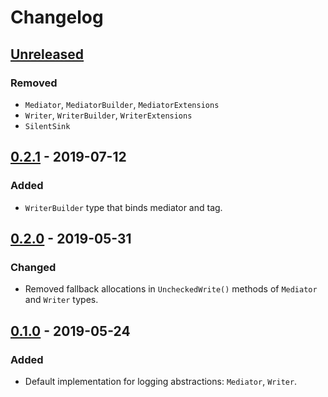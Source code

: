 # Changelog

## [Unreleased]
### Removed
- `Mediator`, `MediatorBuilder`, `MediatorExtensions`
- `Writer`, `WriterBuilder`, `WriterExtensions`
- `SilentSink`


## [0.2.1] - 2019-07-12
### Added
- `WriterBuilder` type that binds mediator and tag.

## [0.2.0] - 2019-05-31
### Changed
- Removed fallback allocations in `UncheckedWrite()` methods of `Mediator` and `Writer` types.

## [0.1.0] - 2019-05-24
### Added
- Default implementation for logging abstractions: `Mediator`, `Writer`.

[Unreleased]: https://github.com/qbit86/phlogopite/compare/main-0.2.1...feature/redesign
[0.2.1]: https://github.com/qbit86/phlogopite/compare/main-0.2.0...main-0.2.1
[0.2.0]: https://github.com/qbit86/phlogopite/compare/main-0.1.0...main-0.2.0 
[0.1.0]: https://github.com/qbit86/phlogopite/releases/tag/main-0.1.0
